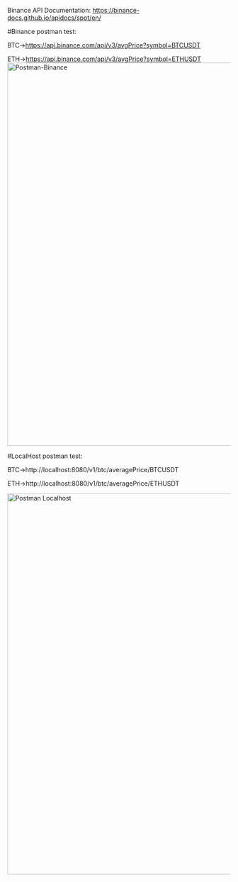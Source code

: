 Binance API Documentation: https://binance-docs.github.io/apidocs/spot/en/

#Binance postman test:

BTC->https://api.binance.com/api/v3/avgPrice?symbol=BTCUSDT

ETH->https://api.binance.com/api/v3/avgPrice?symbol=ETHUSDT
<img width="865" alt="Postman-Binance" src="https://user-images.githubusercontent.com/69582787/147023241-d41348a2-334d-446a-a62f-6d2d1aa3bc6f.png">

#LocalHost postman test:

BTC->http://localhost:8080/v1/btc/averagePrice/BTCUSDT

ETH->http://localhost:8080/v1/btc/averagePrice/ETHUSDT

<img width="860" alt="Postman Localhost" src="https://user-images.githubusercontent.com/69582787/147023251-87dadaba-0cf9-4f1a-9c8e-4130e656a332.png">
